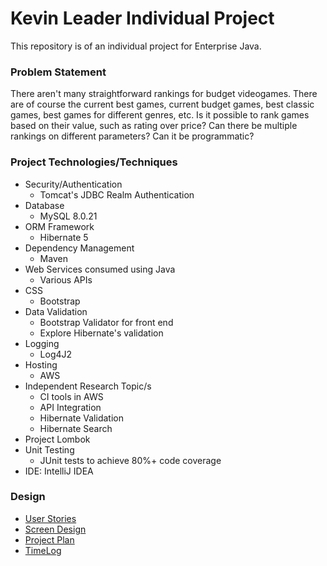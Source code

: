 # Kevin Leader Individual Project

This repository is of an individual project for Enterprise Java.

### Problem Statement

There aren't many straightforward rankings for budget videogames. There are of course the current best games,
current budget games, best classic games, best games for different genres, etc. Is it possible to rank games based on
their value, such as rating over price? Can there be multiple rankings on different parameters? Can it be programmatic?


### Project Technologies/Techniques 

* Security/Authentication
  * Tomcat's JDBC Realm Authentication
* Database
  * MySQL 8.0.21
* ORM Framework
  * Hibernate 5
* Dependency Management
  * Maven
* Web Services consumed using Java
  * Various APIs
* CSS
  * Bootstrap
* Data Validation
  * Bootstrap Validator for front end
  * Explore Hibernate's validation
* Logging
  * Log4J2
* Hosting
  * AWS
* Independent Research Topic/s
  * CI tools in AWS
  * API Integration
  * Hibernate Validation
  * Hibernate Search
* Project Lombok
* Unit Testing
  * JUnit tests to achieve 80%+ code coverage 
* IDE: IntelliJ IDEA


### Design
* [User Stories](userStories.md)
* [Screen Design](screenDesign.md)
* [Project Plan](projectPlan.md)
* [TimeLog](timeLog.md)